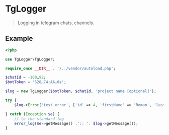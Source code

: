 # TgLogger

> Logging in telegram chats, channels.

## Example

```php
<?php

use TgLogger\TgLogger;

require_once __DIR__ . '/../vendor/autoload.php';

$chatId = -100…92;
$botToken = '528…74:AA…0s';

$log = new TgLogger($botToken, $chatId, 'project name [optional]');

try {
    $log->Error('test error', ['id' => 4, 'firstName' => 'Roman', 'lastName' => 'Novikov']);

} catch (Exception $e) {
    // to the standard log
    error_log($e->getMessage() .':: '. $log->getMessage());
}
```